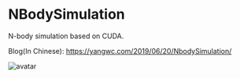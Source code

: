 # NBodySimulation
N-body simulation based on CUDA.

Blog(In Chinese): https://yangwc.com/2019/06/20/NbodySimulation/

![avatar](https://cdn.jsdelivr.net/gh/ZeusYang/CDN-for-yangwc.com@1.1.15/blog/Nbody/header.gif)
